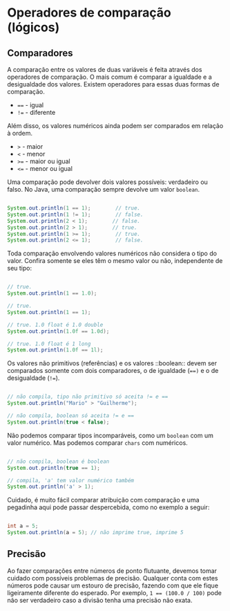 # Operadores de comparação (lógicos)

## Comparadores

A comparação entre os valores de duas variáveis é feita através dos operadores de comparação. 
O mais comum é comparar a igualdade e a desigualdade dos valores. 
Existem operadores para essas duas formas de comparação.

- `==` - igual
- `!=` - diferente

Além disso, os valores numéricos ainda podem ser comparados em relação à ordem.

- `>` - maior
- `<` - menor
- `>=` - maior ou igual
- `<=` - menor ou igual

Uma comparação pode devolver dois valores possíveis: verdadeiro ou falso. 
No Java, uma comparação sempre devolve um valor `boolean`.

```java

System.out.println(1 == 1);        // true.
System.out.println(1 != 1);        // false.
System.out.println(2 < 1);        // false.
System.out.println(2 > 1);        // true.
System.out.println(1 >= 1);        // true.
System.out.println(2 <= 1);        // false.
```

Toda comparação envolvendo valores numéricos não considera o tipo do valor. 
Confira somente se eles têm o mesmo valor ou não, independente de seu tipo:

```java

// true.
System.out.println(1 == 1.0);    

// true.
System.out.println(1 == 1);        

// true. 1.0 float é 1.0 double
System.out.println(1.0f == 1.0d);    

// true. 1.0 float é 1 long
System.out.println(1.0f == 1l);
```

Os valores não primitivos (referências) e os valores ::boolean:: devem ser comparados somente com dois comparadores, 
o de igualdade (`==)` e o de desigualdade (`!=`).

```java

// não compila, tipo não primitivo só aceita != e ==
System.out.println("Mario" > "Guilherme"); 

// não compila, boolean só aceita != e ==
System.out.println(true < false);
```

Não podemos comparar tipos incomparáveis, como um `boolean` com um valor numérico. 
Mas podemos comparar `chars` com numéricos.

```java

// não compila, boolean é boolean
System.out.println(true == 1); 

// compila, 'a' tem valor numérico também
System.out.println('a' > 1);
```

Cuidado, é muito fácil comparar atribuição com comparação e uma pegadinha aqui pode passar despercebida, 
como no exemplo a seguir:

```java

int a = 5;
System.out.println(a = 5); // não imprime true, imprime 5
```

## Precisão

Ao fazer comparações entre números de ponto flutuante, devemos tomar cuidado com possíveis problemas de precisão. 
Qualquer conta com estes números pode causar um estouro de precisão, fazendo com que ele fique ligeiramente diferente 
do esperado. Por exemplo, `1 == (100.0 / 100)` pode não ser verdadeiro caso a divisão tenha uma precisão não exata.